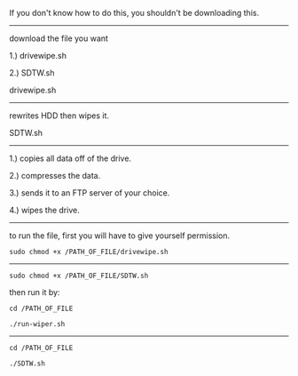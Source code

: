 If you don't know how to do this, you shouldn't be downloading this.

-----------------------------------

download the file you want

  1.) drivewipe.sh
  
  2.) SDTW.sh 

drivewipe.sh

------------

rewrites HDD then wipes it.


SDTW.sh

-------

1.) copies all data off of the drive. 

2.) compresses the data. 

3.) sends it to an FTP server of your choice.

4.) wipes the drive.

-----------------------------------------------

to run the file, first you will have to give yourself permission.

<code>sudo chmod +x /PATH_OF_FILE/drivewipe.sh</code>

----

<code>sudo chmod +x /PATH_OF_FILE/SDTW.sh</code>


then run it by:

<code>cd /PATH_OF_FILE</code>

<code>./run-wiper.sh</code>

----

<code>cd /PATH_OF_FILE</code>

<code>./SDTW.sh</code>
